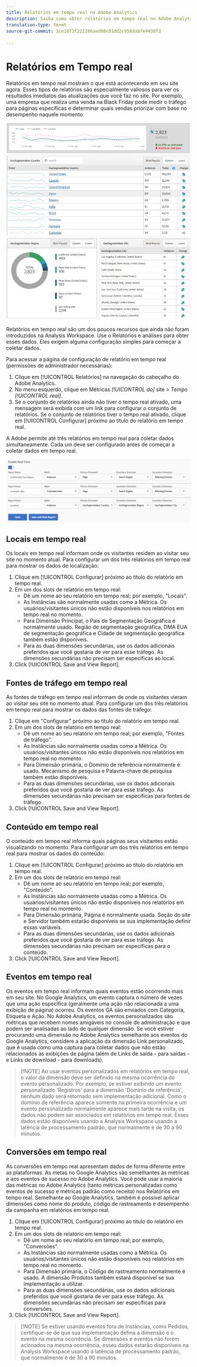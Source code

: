 ```yaml
---
title: Relatórios em tempo real no Adobe Analytics
description: Saiba como obter relatórios em tempo real no Adobe Analytics, direcionados para usuários mais familiarizados com o Google Analytics.
translation-type: tm+mt
source-git-commit: 3ce18f3f222286aed08c81dd2c958dab7e443df3

---
```



# Relatórios em Tempo real

Relatórios em tempo real mostram o que está acontecendo em seu site agora. Esses tipos de relatórios são especialmente valiosos para ver os resultados imediatos das atualizações que você faz no site. Por exemplo, uma empresa que realiza uma venda na Black Friday pode medir o tráfego para páginas específicas e determinar quais vendas priorizar com base no desempenho naquele momento.

![Relatório em tempo real](/help/technotes/ga-to-aa/assets/realtime.png)

Relatórios em tempo real são um dos poucos recursos que ainda não foram introduzidos na Analysis Workspace. Use o Relatórios e análises para obter esses dados. Eles exigem alguma configuração simples para começar a coletar dados.

Para acessar a página de configuração de relatório em tempo real (permissões de administrador necessárias):

1. Clique em [!UICONTROL Relatórios] na navegação do cabeçalho do Adobe Analytics.
2. No menu esquerdo, clique em Métricas *[!UICONTROL do]* site &gt; Tempo *[!UICONTROL real]*.
3. Se o conjunto de relatórios ainda não tiver o tempo real ativado, uma mensagem será exibida com um link para configurar o conjunto de relatórios. Se o conjunto de relatórios tiver o tempo real ativado, clique em [!UICONTROL Configurar] próximo ao título do relatório em tempo real.

A Adobe permite até três relatórios em tempo real para coletar dados simultaneamente. Cada um deve ser configurado antes de começar a coletar dados em tempo real.

![Configuração de relatório em tempo real](/help/technotes/ga-to-aa/assets/realtime_config.png)

## Locais em tempo real

Os locais em tempo real informam onde os visitantes residem ao visitar seu site no momento atual. Para configurar um dos três relatórios em tempo real para mostrar os dados de localização:

1. Clique em [!UICONTROL Configurar] próximo ao título do relatório em tempo real.
2. Em um dos slots de relatório em tempo real:
   * Dê um nome ao seu relatório em tempo real; por exemplo, "Locais".
   * As Instâncias são normalmente usadas como a Métrica. Os usuários/visitantes únicos não estão disponíveis nos relatórios em tempo real no momento.
   * Para Dimensão Principal, o País de Segmentação Geográfica é normalmente usado. Região de segmentação geográfica, DMA EUA de segmentação geográfica e Cidade de segmentação geográfica também estão disponíveis.
   * Para as duas dimensões secundárias, use os dados adicionais preferidos que você gostaria de ver para esse tráfego. As dimensões secundárias não precisam ser específicas ao local.
3. Click [!UICONTROL Save and View Report].

## Fontes de tráfego em tempo real

As fontes de tráfego em tempo real informam de onde os visitantes vieram ao visitar seu site no momento atual. Para configurar um dos três relatórios em tempo real para mostrar os dados das fontes de tráfego:

1. Clique em "Configurar" próximo ao título do relatório em tempo real.
2. Em um dos slots de relatório em tempo real:
   * Dê um nome ao seu relatório em tempo real; por exemplo, "Fontes de tráfego".
   * As Instâncias são normalmente usadas como a Métrica. Os usuários/visitantes únicos não estão disponíveis nos relatórios em tempo real no momento.
   * Para Dimensão primária, o Domínio de referência normalmente é usado. Mecanismo de pesquisa e Palavra-chave de pesquisa também estão disponíveis.
   * Para as duas dimensões secundárias, use os dados adicionais preferidos que você gostaria de ver para esse tráfego. As dimensões secundárias não precisam ser específicas para fontes de tráfego.
3. Click [!UICONTROL Save and View Report].

## Conteúdo em tempo real

O conteúdo em tempo real informa quais páginas seus visitantes estão visualizando no momento. Para configurar um dos três relatórios em tempo real para mostrar os dados do conteúdo:

1. Clique em [!UICONTROL Configurar] próximo ao título do relatório em tempo real.
2. Em um dos slots de relatório em tempo real:
   * Dê um nome ao seu relatório em tempo real; por exemplo, "Conteúdo".
   * As Instâncias são normalmente usadas como a Métrica. Os usuários/visitantes únicos não estão disponíveis nos relatórios em tempo real no momento.
   * Para Dimensão primária, Página é normalmente usada. Seção do site e Servidor também estarão disponíveis se sua implementação definir essas variáveis.
   * Para as duas dimensões secundárias, use os dados adicionais preferidos que você gostaria de ver para esse tráfego. As dimensões secundárias não precisam ser específicas para o conteúdo.
3. Click [!UICONTROL Save and View Report].

## Eventos em tempo real

Os eventos em tempo real informam quais eventos estão ocorrendo mais em seu site. No Google Analytics, um evento captura o número de vezes que uma ação específica (geralmente uma ação não relacionada a uma exibição de página) ocorreu. Os eventos GA são enviados com Categoria, Etiqueta e Ação. No Adobe Analytics, os eventos personalizados são métricas que recebem nomes amigáveis no console de administração e que podem ser analisadas ao lado de qualquer dimensão. Se você estiver procurando uma dimensão no Adobe Analytics semelhante aos eventos do Google Analytics, considere a aplicação da dimensão Link personalizado, que é usada como uma captura para coletar dados que não estão relacionados às exibições de página (além de Links de saída - para saídas - e Links de download - para downloads).

> [!NOTE] Ao usar eventos personalizados em relatórios em tempo real, o valor da dimensão deve ser definido na mesma ocorrência do evento personalizado. Por exemplo, se estiver exibindo um evento personalizado 'Registros' para a dimensão 'Domínio de referência', nenhum dado será retornado sem implementação adicional. Como o domínio de referência aparece somente na primeira ocorrência e um evento personalizado normalmente aparece mais tarde na visita, os dados não podem ser associados em relatórios em tempo real. Esses dados estão disponíveis usando a Analysis Workspace usando a latência de processamento padrão, que normalmente é de 30 a 90 minutos.

## Conversões em tempo real

As conversões em tempo real apresentam dados de forma diferente entre as plataformas. As metas no Google Analytics são semelhantes às métricas e aos eventos de sucesso no Adobe Analytics. Você pode usar a maioria das métricas no Adobe Analytics (tanto métricas personalizadas como eventos de sucesso e métricas padrão como receita) nos Relatórios em tempo real. Semelhante ao Google Analytics, também é possível aplicar dimensões como nome do produto, código de rastreamento e desempenho da campanha em relatórios em tempo real.

1. Clique em [!UICONTROL Configurar] próximo ao título do relatório em tempo real.
2. Em um dos slots de relatório em tempo real:
   * Dê um nome ao seu relatório em tempo real; por exemplo, "Conversões".
   * As Instâncias são normalmente usadas como a Métrica. Os usuários/visitantes únicos não estão disponíveis nos relatórios em tempo real no momento.
   * Para Dimensão primária, o Código de rastreamento normalmente é usado. A dimensão Produtos também estará disponível se sua implementação a utilizar.
   * Para as duas dimensões secundárias, use os dados adicionais preferidos que você gostaria de ver para esse tráfego. As dimensões secundárias não precisam ser específicas para conversões.
3. Click [!UICONTROL Save and View Report].

> [!NOTE] Se estiver usando eventos fora de Instâncias, como Pedidos, certifique-se de que sua implementação defina a dimensão e o evento na mesma ocorrência. Se dimensões e eventos não forem acionados na mesma ocorrência, esses dados estarão disponíveis na Analysis Workspace usando a latência de processamento padrão, que normalmente é de 30 a 90 minutos.
